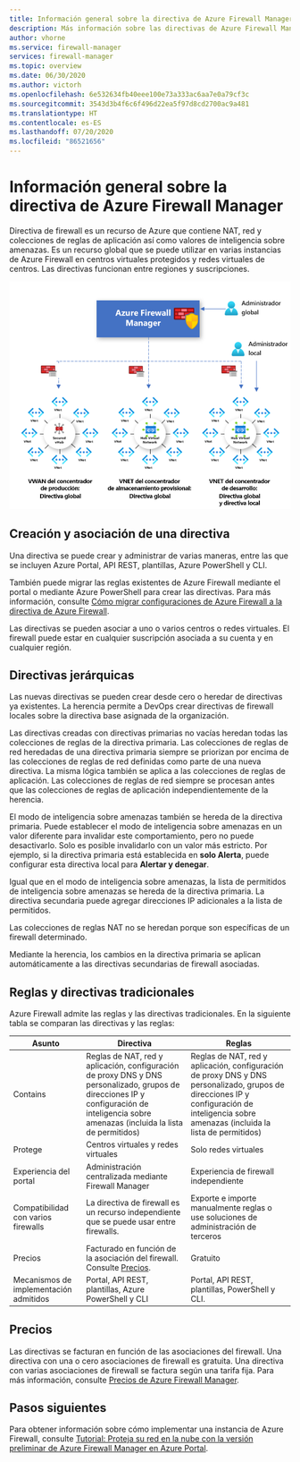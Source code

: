 ```yaml
---
title: Información general sobre la directiva de Azure Firewall Manager
description: Más información sobre las directivas de Azure Firewall Manager
author: vhorne
ms.service: firewall-manager
services: firewall-manager
ms.topic: overview
ms.date: 06/30/2020
ms.author: victorh
ms.openlocfilehash: 6e532634fb40eee100e73a333ac6aa7e0a79cf3c
ms.sourcegitcommit: 3543d3b4f6c6f496d22ea5f97d8cd2700ac9a481
ms.translationtype: HT
ms.contentlocale: es-ES
ms.lasthandoff: 07/20/2020
ms.locfileid: "86521656"
---
```

# <a name="azure-firewall-manager-policy-overview"></a>Información general sobre la directiva de Azure Firewall Manager

Directiva de firewall es un recurso de Azure que contiene NAT, red y colecciones de reglas de aplicación así como valores de inteligencia sobre amenazas. Es un recurso global que se puede utilizar en varias instancias de Azure Firewall en centros virtuales protegidos y redes virtuales de centros. Las directivas funcionan entre regiones y suscripciones.

![Directiva de Azure Firewall Manager](media/policy-overview/policy-overview.png)

## <a name="policy-creation-and-association"></a>Creación y asociación de una directiva

Una directiva se puede crear y administrar de varias maneras, entre las que se incluyen Azure Portal, API REST, plantillas, Azure PowerShell y CLI.

También puede migrar las reglas existentes de Azure Firewall mediante el portal o mediante Azure PowerShell para crear las directivas. Para más información, consulte [Cómo migrar configuraciones de Azure Firewall a la directiva de Azure Firewall](migrate-to-policy.md). 

Las directivas se pueden asociar a uno o varios centros o redes virtuales. El firewall puede estar en cualquier suscripción asociada a su cuenta y en cualquier región.

## <a name="hierarchical-policies"></a>Directivas jerárquicas

Las nuevas directivas se pueden crear desde cero o heredar de directivas ya existentes. La herencia permite a DevOps crear directivas de firewall locales sobre la directiva base asignada de la organización.

Las directivas creadas con directivas primarias no vacías heredan todas las colecciones de reglas de la directiva primaria. Las colecciones de reglas de red heredadas de una directiva primaria siempre se priorizan por encima de las colecciones de reglas de red definidas como parte de una nueva directiva. La misma lógica también se aplica a las colecciones de reglas de aplicación. Las colecciones de reglas de red siempre se procesan antes que las colecciones de reglas de aplicación independientemente de la herencia.

El modo de inteligencia sobre amenazas también se hereda de la directiva primaria. Puede establecer el modo de inteligencia sobre amenazas en un valor diferente para invalidar este comportamiento, pero no puede desactivarlo. Solo es posible invalidarlo con un valor más estricto. Por ejemplo, si la directiva primaria está establecida en **solo Alerta**, puede configurar esta directiva local para **Alertar y denegar**.

Igual que en el modo de inteligencia sobre amenazas, la lista de permitidos de inteligencia sobre amenazas se hereda de la directiva primaria. La directiva secundaria puede agregar direcciones IP adicionales a la lista de permitidos.

Las colecciones de reglas NAT no se heredan porque son específicas de un firewall determinado.

Mediante la herencia, los cambios en la directiva primaria se aplican automáticamente a las directivas secundarias de firewall asociadas.

## <a name="traditional-rules-and-policies"></a>Reglas y directivas tradicionales

Azure Firewall admite las reglas y las directivas tradicionales. En la siguiente tabla se comparan las directivas y las reglas:


| Asunto | Directiva  | Reglas |
| ------- | ------- | ----- |
|Contains     |Reglas de NAT, red y aplicación, configuración de proxy DNS y DNS personalizado, grupos de direcciones IP y configuración de inteligencia sobre amenazas (incluida la lista de permitidos)|Reglas de NAT, red y aplicación, configuración de proxy DNS y DNS personalizado, grupos de direcciones IP y configuración de inteligencia sobre amenazas (incluida la lista de permitidos)|
|Protege     |Centros virtuales y redes virtuales|Solo redes virtuales|
|Experiencia del portal     |Administración centralizada mediante Firewall Manager|Experiencia de firewall independiente|
|Compatibilidad con varios firewalls     |La directiva de firewall es un recurso independiente que se puede usar entre firewalls.|Exporte e importe manualmente reglas o use soluciones de administración de terceros |
|Precios     |Facturado en función de la asociación del firewall. Consulte [Precios](#pricing).|Gratuito|
|Mecanismos de implementación admitidos     |Portal, API REST, plantillas, Azure PowerShell y CLI|Portal, API REST, plantillas, PowerShell y CLI. |

## <a name="pricing"></a>Precios

Las directivas se facturan en función de las asociaciones del firewall. Una directiva con una o cero asociaciones de firewall es gratuita. Una directiva con varias asociaciones de firewall se factura según una tarifa fija. Para más información, consulte [Precios de Azure Firewall Manager](https://azure.microsoft.com/pricing/details/firewall-manager/).

## <a name="next-steps"></a>Pasos siguientes

Para obtener información sobre cómo implementar una instancia de Azure Firewall, consulte [Tutorial: Proteja su red en la nube con la versión preliminar de Azure Firewall Manager en Azure Portal](secure-cloud-network.md).
